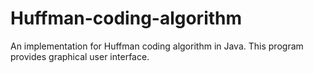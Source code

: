 # Huffman-coding-algorithm

An implementation for Huffman coding algorithm in Java. This program provides graphical user interface.
